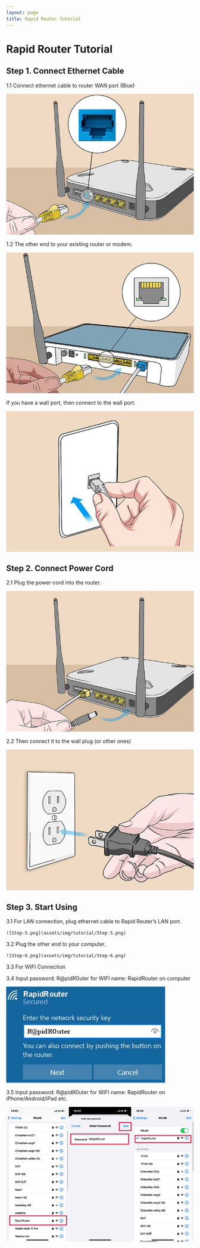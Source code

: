 ```yaml
---
layout: page
title: Rapid Router Tutorial
---
```

# Rapid Router Tutorial

## Step 1. Connect Ethernet Cable

1.1 Connect ethernet cable to router WAN port (Blue)

![Step-1.png](assets/img/tutorial/Step-1.png)

1.2 The other end to your existing router or modem.

![Step-2-Version-1.png](assets/img/tutorial/Step-2-Version-1.png)

If you have a wall port, then connect to the wall port.

![Step-2-Version-2.png](assets/img/tutorial/Step-2-Version-2.png)

## Step 2. Connect Power Cord

2.1 Plug the power cord into the router.

![Step-3.png](assets/img/tutorial/Step-3.png)

2.2 Then connect it to the wall plug (or other ones)

![Step-4.png](assets/img/tutorial/Step-4.png)

## Step 3. Start Using

3.1 For LAN connection, plug ethernet cable to Rapid Router’s LAN port.
    
    ![Step-5.png](assets/img/tutorial/Step-5.png)
    
3.2 Plug the other end to your computer.
    
    ![Step-6.png](assets/img/tutorial/Step-6.png)
    

3.3 For WIFI Connection

3.4 Input password: R@pidR0uter for WIFI name: RapidRouter on computer

![connect-wifi-with-changed-password2.png](assets/img/tutorial/connect-wifi-with-changed-password2.png)

3.5 Input password: R@pidR0uter for WIFI name: RapidRouter on iPhone/Android/iPad etc.

![Step-7.png](assets/img/tutorial/Step-7.png)